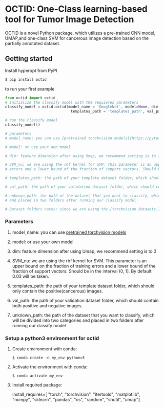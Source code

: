 
# OCTID: One-Class learning-based tool for Tumor Image Detection

OCTID is a novel Python package, which utilizes a pre-trained CNN model, UMAP,and one-class SVM for cancerous image detection based on the partially annotated dataset.

## Getting started

Install hyperopt from PyPI

```bash
$ pip install octid
```

to run your first example

```python
from octid import octid
# initialize the classify model with the requiered parameters
classify_model = octid.octid(model_name = 'GoogleNet', model=None, dim = 3, SVM_nu = 0.03, 
                              templates_path = 'templates_path', val_path = 'val_path', unknown_path='unknown_path')

# run the classify model
classify_model()

# parameters
# model_name: you can use [pretrained torchvision models](https://pytorch.org/docs/stable/torchvision/models.html)

# model: or use your own model

# dim: feature dimension after using Umap, we recommend setting is to 3 

# SVM_nu: we are using the rbf kernel for SVM. This parameter is an upper bound on the fraction of training 
# errors and a lower bound of the fraction of support vectors. Should be in the interval (0, 1]. By default 0.03 will be taken.

# templates_path: the path of your template dataset folder, which should only contain the positive(cancerous) images.

# val_path: the path of your validation dataset folder, which should contain both positive and negative images.

# unknown_path: the path of the dataset that you want to classify, which will be divided into two categories 
# and placed in two folders after running our classify model

# Dataset folders notes: since we are using the [torchvision.datasets.ImageFolder](https://pytorch.org/docs/stable/torchvision/datasets.html#imagefolder) to label the image, please follow the way to creat your image folders. And the image should be cut dowm to small images such as 500 by 500, not the original medical micro image.
```

### Parameters
1. model_name: you can use [pretrained torchvision models](https://pytorch.org/docs/stable/torchvision/models.html)  

2. model: or use your own model

3. dim: feature dimension after using Umap, we recommend setting is to 3

4. SVM_nu: we are using the rbf kernel for SVM. This parameter is an upper bound on the fraction of training errors and a lower bound of the fraction of support vectors. Should be in the interval (0, 1]. By default 0.03 will be taken.

5. templates_path: the path of your template dataset folder, which should only contain the positive(cancerous) images.

6. val_path: the path of your validation dataset folder, which should contain both positive and negative images.

7. unknown_path: the path of the dataset that you want to classify, which will be divided into two categories and placed in two folders after running our classify model

### Setup a python3 environment for octid
1. Create environment with conda:  

   `$ conda create -n my_env python=3`

2. Activate the environment with conda:  

   `$ conda activate my_env`

3. Install required package:

   install_requires=[
        "torch",
        "torchvision",
        "itertools",
        "matplotlib",
        "numpy",
        "sklearn",
        "pandas",
        "os",
        "random",
        "shutil",
        "umap"]


